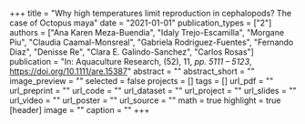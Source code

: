 +++
title = "Why high temperatures limit reproduction in cephalopods? The case of Octopus maya"
date = "2021-01-01"
publication_types = ["2"]
authors = ["Ana Karen Meza-Buendia", "Idaly Trejo-Escamilla", "Morgane Piu", "Claudia Caamal-Monsreal", "Gabriela Rodriguez-Fuentes", "Fernando Diaz", "Denisse Re", "Clara E. Galindo-Sanchez", "Carlos Rosas"]
publication = "In: Aquaculture Research, (52), 11, _pp. 5111 – 5123_, https://doi.org/10.1111/are.15387"
abstract = ""
abstract_short = ""
image_preview = ""
selected = false
projects = []
tags = []
url_pdf = ""
url_preprint = ""
url_code = ""
url_dataset = ""
url_project = ""
url_slides = ""
url_video = ""
url_poster = ""
url_source = ""
math = true
highlight = true
[header]
image = ""
caption = ""
+++
